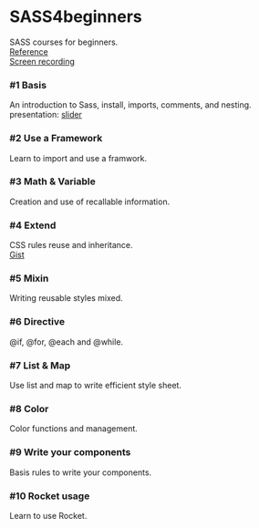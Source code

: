# SASS4beginners
SASS courses for beginners.    
[Reference](https://github.com/ganlanyuan/SASS4beginners/blob/master/reference.md)   
[Screen recording](http://creatiointl.org/gallery/sass-video/)   

### #1 Basis
An introduction to Sass, install, imports, comments, and nesting.     
presentation: [slider](http://slides.com/ganlanyuan/deck/#/)

### #2 Use a Framework
Learn to import and use a framwork.   

### #3 Math & Variable
Creation and use of recallable information.  

### #4 Extend
CSS rules reuse and inheritance.    
[Gist](http://sassmeister.com/gist/d93b750bbc9641b5d382)   

### #5 Mixin
Writing reusable styles mixed.   

### #6 Directive
@if, @for, @each and @while.  

### #7 List & Map
Use list and map to write efficient style sheet.  

### #8 Color
Color functions and management.   

### #9 Write your components
Basis rules to write your components.   

### #10 Rocket usage
Learn to use Rocket.   
